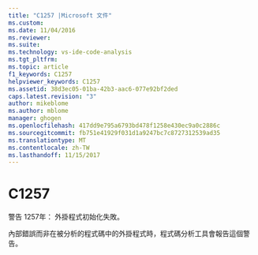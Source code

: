 ```yaml
---
title: "C1257 |Microsoft 文件"
ms.custom: 
ms.date: 11/04/2016
ms.reviewer: 
ms.suite: 
ms.technology: vs-ide-code-analysis
ms.tgt_pltfrm: 
ms.topic: article
f1_keywords: C1257
helpviewer_keywords: C1257
ms.assetid: 38d3ec05-01ba-42b3-aac6-077e92bf2ded
caps.latest.revision: "3"
author: mikeblome
ms.author: mblome
manager: ghogen
ms.openlocfilehash: 417dd9e795a6793bd478f1258e430ec9a0c2886c
ms.sourcegitcommit: fb751e41929f031d1a9247bc7c8727312539ad35
ms.translationtype: MT
ms.contentlocale: zh-TW
ms.lasthandoff: 11/15/2017
---
```

# <a name="c1257"></a>C1257
警告 1257年： 外掛程式初始化失敗。  
  
 內部錯誤而非在被分析的程式碼中的外掛程式時，程式碼分析工具會報告這個警告。